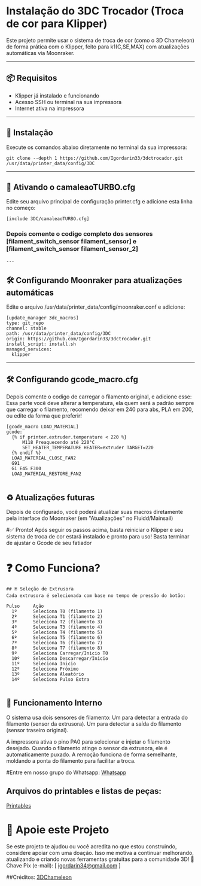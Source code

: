 
# Instalação do 3DC Trocador (Troca de cor para Klipper)

Este projeto permite usar o sistema de troca de cor (como o 3D Chameleon) de forma prática com o Klipper, feito para k1(C,SE,MAX) com atualizações automáticas via Moonraker.

---

## 📦 Requisitos

- Klipper já instalado e funcionando
- Acesso SSH ou terminal na sua impressora
- Internet ativa na impressora

---

## 🚀 Instalação

Execute os comandos abaixo diretamente no terminal da sua impressora:
```
git clone --depth 1 https://github.com/Igordarin33/3dctrocador.git /usr/data/printer_data/config/3DC
```
---

## 🔧 Ativando o camaleaoTURBO.cfg
Edite seu arquivo principal de configuração printer.cfg e adicione esta linha no começo:
```
[include 3DC/camaleaoTURBO.cfg]

```
### Depois comente o codigo completo dos sensores [filament_switch_sensor filament_sensor] e [filament_switch_sensor filament_sensor_2]

```
---
```
## 🛠️ Configurando Moonraker para atualizações automáticas
Edite o arquivo /usr/data/printer_data/config/moonraker.conf e adicione:
```
[update_manager 3dc_macros]
type: git_repo
channel: stable
path: /usr/data/printer_data/config/3DC
origin: https://github.com/Igordarin33/3dctrocador.git
install_script: install.sh
managed_services:
  klipper
```  
---
## 🛠️ Configurando gcode_macro.cfg
Depois comente o codigo de carregar o filamento original, e adicione esse: 
Essa parte você deve alterar a temperatura, ela quem será a padrão sempre que carregar o filamento, recomendo deixar em 240 para abs, PLA em 200, ou edite da forma que preferir! 
```
[gcode_macro LOAD_MATERIAL]
gcode:
  {% if printer.extruder.temperature < 220 %}
      M118 Preaquecendo até 220°C
      SET_HEATER_TEMPERATURE HEATER=extruder TARGET=220
  {% endif %}
  LOAD_MATERIAL_CLOSE_FAN2
  G91
  G1 E45 F300
  LOAD_MATERIAL_RESTORE_FAN2
  
```


## ♻️ Atualizações futuras
Depois de configurado, você poderá atualizar suas macros diretamente pela interface do Moonraker (em "Atualizações" no Fluidd/Mainsail)

#✅ Pronto!
Após seguir os passos acima, basta reiniciar o Klipper e seu sistema de troca de cor estará instalado e pronto para uso! Basta terminar de ajustar o Gcode de seu fatiador

# ❓ Como Funciona?

```
## 🖲️ Seleção de Extrusora
Cada extrusora é selecionada com base no tempo de pressão do botão:

Pulso	  Ação
  1º	  Seleciona T0 (filamento 1)
  2º	  Seleciona T1 (filamento 2)
  3º	  Seleciona T2 (filamento 3)
  4º	  Seleciona T3 (filamento 4)
  5º	  Seleciona T4 (filamento 5)
  6º	  Seleciona T5 (filamento 6)
  7º	  Seleciona T6 (filamento 7)
  8º	  Seleciona T7 (filamento 8)
  9º	  Seleciona Carregar/Inicio T0
  10º	  Seleciona Descarregar/Inicio
  11º	  Seleciona Inicio
  12º	  Seleciona Próximo
  13º	  Seleciona Aleatório
  14º	  Seleciona Pulso Extra
  
  ```
## 🤖 Funcionamento Interno
O sistema usa dois sensores de filamento:
Um para detectar a entrada do filamento (sensor da extrusora).
Um para detectar a saída do filamento (sensor traseiro original).

A impressora ativa o pino PA0 para selecionar e injetar o filamento desejado.
Quando o filamento atinge o sensor da extrusora, ele é automaticamente puxado.
A remoção funciona de forma semelhante, moldando a ponta do filamento para facilitar a troca.


#Entre em nosso grupo do Whatsapp: 
[Whatsapp](https://chat.whatsapp.com/DzZdQBhz2oDE57JQHPR3aZ)

  
## Arquivos do printables e listas de peças: 
[Printables](https://www.printables.com/model/1216331-3dchameleon-k1ck1k1max-arduino-uno-cnc-shield-v3)

# 💖 Apoie este Projeto
Se este projeto te ajudou ou você acredita no que estou construindo, considere apoiar com uma doação. Isso me motiva a continuar melhorando, atualizando e criando novas ferramentas gratuitas para a comunidade 3D!
🔗 Chave Pix (e-mail): [ igordarin34@gmail.com ]

##Créditos: 
[3DChameleon](https://www.3dchameleon.com)

